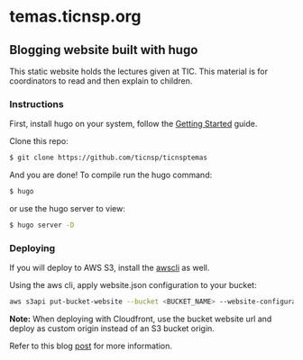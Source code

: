 # temas.ticnsp.org 
## Blogging website built with hugo

This static website holds the lectures given at TIC. This material is for coordinators to read and then explain to children.

### Instructions

First, install hugo on your system, follow the [Getting Started](https://gohugo.io/getting-started/) guide.


Clone this repo:

```bash
$ git clone https://github.com/ticnsp/ticnsptemas
```

And you are done! To compile run the hugo command:

```bash
$ hugo
```

or use the hugo server to view:

```bash
$ hugo server -D
```

### Deploying

If you will deploy to AWS S3, install the [awscli](https://docs.aws.amazon.com/cli/latest/userguide/installing.html) as well.

Using the aws cli, apply website.json configuration to your bucket:

```bash
aws s3api put-bucket-website --bucket <BUCKET_NAME> --website-configuration file://website.json
```

<strong>Note:</strong> When deploying with Cloudfront, use the bucket website url and deploy as custom origin instead of an S3 bucket origin.

Refer to this blog [post](https://lustforge.com/2016/02/27/hosting-hugo-on-aws/) for more information.
